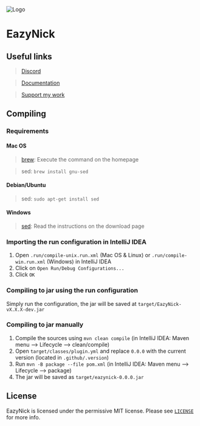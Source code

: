 ![Logo](https://media.discordapp.net/attachments/845301622632611880/855464034341879838/EazyNick.png?width=96&height=96)
# EazyNick

## Useful links
> [Discord](https://discord.justix-dev.com)

> [Documentation](https://www.justix-dev.com/docs/eazynick)

> [Support my work](https://www.paypal.me/JustixDevelopment)

## Compiling
### Requirements
#### Mac OS
> [brew](https://brew.sh): Execute the command on the homepage

> sed: `brew install gnu-sed`

#### Debian/Ubuntu
> sed: `sudo apt-get install sed`

#### Windows
> [sed](http://gnuwin32.sourceforge.net/packages/sed.htm): Read the instructions on the download page

### Importing the run configuration in IntelliJ IDEA
1. Open `.run/compile-unix.run.xml` (Mac OS & Linux) or `.run/compile-win.run.xml` (Windows) in IntelliJ IDEA
2. Click on `Open Run/Debug Configurations...`
3. Click `OK`

### Compiling to jar using the run configuration
Simply run the configuration, the jar will be saved at `target/EazyNick-vX.X.X-dev.jar`

### Compiling to jar manually
1. Compile the sources using ``mvn clean compile`` (in IntelliJ IDEA: Maven menu --> Lifecycle --> clean/compile)
2. Open `target/classes/plugin.yml` and replace `0.0.0` with the current version (located in `.github/.version`)
3. Run ``mvn -B package --file pom.xml`` (in IntelliJ IDEA: Maven menu --> Lifecycle --> package)
4. The jar will be saved as `target/eazynick-0.0.0.jar`

## License
EazyNick is licensed under the permissive MIT license. Please see [`LICENSE`](https://github.com/JustixDevelopment/EazyNick/blob/master/LICENSE) for more info.